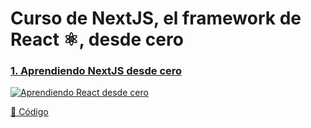 # Curso de NextJS, el framework de React ⚛️, desde cero

### [1. Aprendiendo NextJS desde cero](https://youtu.be/2jxc8DMzt0I)
[![Aprendiendo React desde cero](https://img.youtube.com/vi/2jxc8DMzt0I/mqdefault.jpg)](https://youtu.be/2jxc8DMzt0I)

[📝 Código](https://github.com/midudev/curso-nextjs-twitter-clone/tree/01-introducci%C3%B3n-a-next-js)